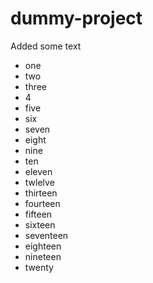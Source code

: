 # dummy-project

Added some text

* one
* two
* three
* 4
* five
* six
* seven
* eight
* nine
* ten
* eleven
* twlelve
* thirteen
* fourteen
* fifteen
* sixteen
* seventeen
* eighteen
* nineteen
* twenty
